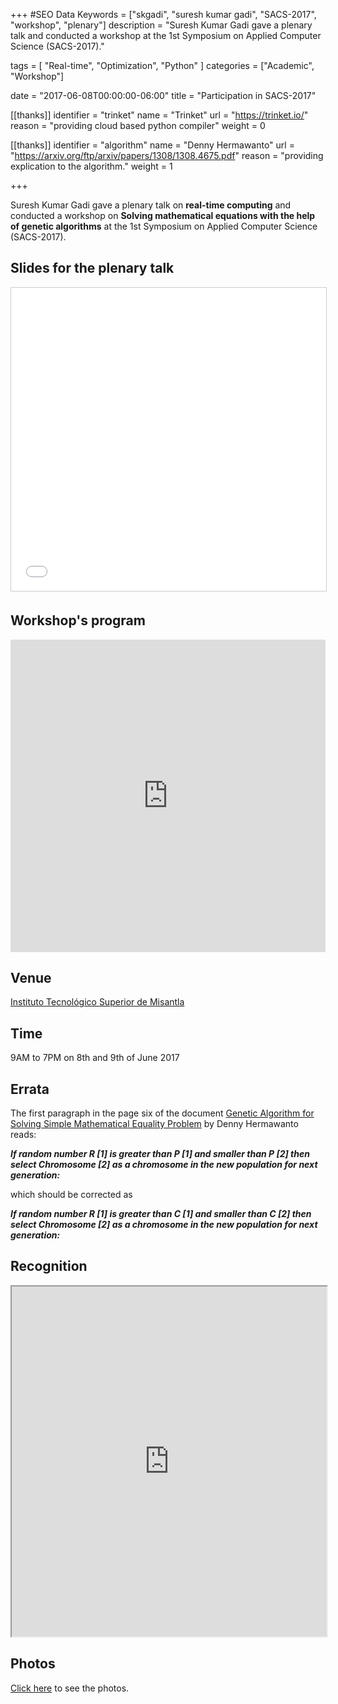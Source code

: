 +++
#SEO Data
Keywords = ["skgadi", "suresh kumar gadi", "SACS-2017", "workshop", "plenary"]
description = "Suresh Kumar Gadi gave a plenary talk and conducted a workshop at the 1st Symposium on Applied Computer Science (SACS-2017)."

tags = [ "Real-time", "Optimization", "Python" ]
categories = ["Academic", "Workshop"]

date = "2017-06-08T00:00:00-06:00"
title = "Participation in SACS-2017"

[[thanks]]
	identifier = "trinket"
	name = "Trinket"
	url = "https://trinket.io/"
	reason = "providing cloud based python compiler"
	weight = 0

[[thanks]]
	identifier = "algorithm"
	name = "Denny Hermawanto"
	url = "https://arxiv.org/ftp/arxiv/papers/1308/1308.4675.pdf"
	reason = "providing explication to the algorithm."
	weight = 1


+++

Suresh Kumar Gadi gave a plenary talk on **real-time computing** and conducted a workshop on **Solving mathematical equations with the help of genetic algorithms** at the 1st Symposium on Applied Computer Science (SACS-2017).
<!--more-->
## Slides for the plenary talk
<iframe src="//www.slideshare.net/slideshow/embed_code/key/33xfOgFSiOIjUf" width="100%" height="485" frameborder="0" marginwidth="0" marginheight="0" scrolling="no" style="border:1px solid #CCC; border-width:1px; margin-bottom:5px; max-width: 100%;" allowfullscreen> </iframe>

## Workshop's program
<iframe src="https://trinket.io/embed/python3/856849da0b" width="100%" height="500" frameborder="0" marginwidth="0" marginheight="0" allowfullscreen></iframe>

## Venue
[Instituto Tecnológico Superior de Misantla](http://itsm.edu.mx/)

## Time
9AM to 7PM on 8th and 9th of June 2017

## Errata
The first paragraph in the page six of the document [Genetic Algorithm for Solving Simple Mathematical Equality Problem](https://arxiv.org/ftp/arxiv/papers/1308/1308.4675.pdf) by Denny Hermawanto reads:

***If random number R \[1\] is greater than P \[1\] and smaller than P \[2\] then select Chromosome \[2\] as a chromosome in the new population for next generation:***

which should be corrected as

***If random number R \[1\] is greater than C \[1\] and smaller than C \[2\] then select Chromosome \[2\] as a chromosome in the new population for next generation:***

## Recognition
<iframe src="https://drive.google.com/file/d/0B6A_I6W9HjBDdGlYQm1uVzFjU00/preview" width="100%" height="560"></iframe>

## Photos
[Click here](https://goo.gl/photos/XctEcM6fdDZAnFfC6) to see the photos.